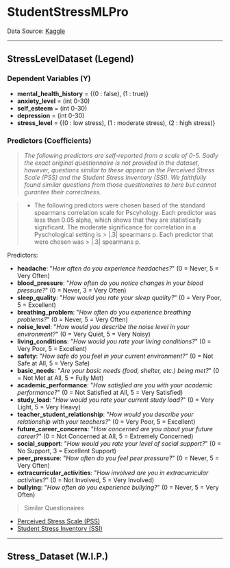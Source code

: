 # StudentStressMLPro

Data Source: [Kaggle](https://www.kaggle.com/datasets/mdsultanulislamovi/student-stress-monitoring-datasets?resource=download&SSORegistrationToken=CfDJ8BfigAjZUoJHuOjXpienVtDbGExeMzM5KlyH9fiZoi8LRsQEEePfUw8yadlGTGQwleoOxpJ27NNVLIWhxS2zBa4TFz01S1QcMkIhK9Uujcu4CR7MDdsH9jkem9jlzBfufOqe7lDX-sgBBh9dk5vDVfgEYvfCrR_KeZQC2iUsMQgJccih-EX1eiWzSxeFZgqjxsjB2QRpHSDnVdQZss7dVDAHH2gjc5hQLumoGuAke4sTYBoHwNcUAIQRyKJOAG_T9crxArU7c5Gh8i7Y7cU_-2Y-hlZn13WyaHKjtgYDjSZ6uJoi-WOapITklkyvoWhvZ_Qx5hb57zb8eTCzarmtrgcnNFyV&DisplayName=Noael%20Jabrael)

---
## StressLevelDataset (Legend)

### Dependent Variables (Y)
- **mental_health_history** = {(0 : false), (1 : true)}
- **anxiety_level** = (int 0-30)
- **self_esteem** = (int 0-30)
- **depression** = (int 0-30)
- **stress_level** = {(0 : low stress), (1 : moderate stress), (2 : high stress)}
### Predictors (Coefficients)
> *The following predictors are self-reported from a scale of 0-5. Sadly the exact original questionnaire is not provided in the dataset, however, questions similar to these appear on the Perceived Stress Scale (PSS) and the Student Stress Inventory (SSI). We faithfully found similar questions from those questionaires to here but cannot gurantee their correctness.*

> * The following predictors were chosen based of the standard spearmans correlation scale for Pscyhology. Each predictor was less than 0.05 alpha, which shows that they are statistically significant. The moderate significance for correlation in a Pyschological setting is > |.3| spearmans p. Each predictor that were chosen was > |.3| spearmans p.
 
 Predictors:

- **headache**: "*How often do you experience headaches?*" (0 = Never, 5 = Very Often)
- **blood_pressure**: "*How often do you notice changes in your blood pressure?*" (0 = Never, 3 = Very Often)
- **sleep_quality**: "*How would you rate your sleep quality?*" (0 = Very Poor, 5 = Excellent)
- **breathing_problem**: "*How often do you experience breathing problems?*" (0 = Never, 5 = Very Often)
- **noise_level**: "*How would you describe the noise level in your environment?*" (0 = Very Quiet, 5 = Very Noisy)
- **living_conditions**: "*How would you rate your living conditions?*" (0 = Very Poor, 5 = Excellent)
- **safety**: "*How safe do you feel in your current environment?*" (0 = Not Safe at All, 5 = Very Safe)
- **basic_needs**: "*Are your basic needs (food, shelter, etc.) being met?*" (0 = Not Met at All, 5 = Fully Met)
- **academic_performance**: "*How satisfied are you with your academic performance?*" (0 = Not Satisfied at All, 5 = Very Satisfied)
- **study_load**: "*How would you rate your current study load?*" (0 = Very Light, 5 = Very Heavy)
- **teacher_student_relationship**: "*How would you describe your relationship with your teachers?*" (0 = Very Poor, 5 = Excellent)
- **future_career_concerns**: "*How concerned are you about your future career?*" (0 = Not Concerned at All, 5 = Extremely Concerned)
- **social_support**: "*How would you rate your level of social support?*" (0 = No Support, 3 = Excellent Support)
- **peer_pressure**: "*How often do you feel peer pressure?*" (0 = Never, 5 = Very Often)
- **extracurricular_activities**: "*How involved are you in extracurricular activities?*" (0 = Not Involved, 5 = Very Involved)
- **bullying**: "*How often do you experience bullying?*" (0 = Never, 5 = Very Often)

> Similar Questionaires
- [Perceived Stress Scale (PSS)](https://www.mindgarden.com/132-perceived-stress-scale)
- [Student Stress Inventory (SSI)](https://www.researchgate.net/publication/340251765_Student_Stress_Inventory_SSI)

---

## Stress_Dataset (W.I.P.)